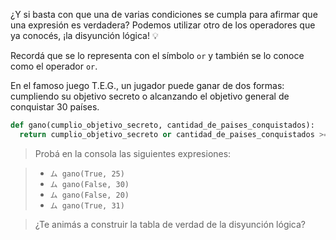 ¿Y si basta con que una de varias condiciones se cumpla para afirmar que una expresión es verdadera? Podemos utilizar otro de los operadores que ya conocés, ¡la disyunción lógica! :bulb:

Recordá que se lo representa con el símbolo `or` y también se lo conoce como el operador `or`.

En el famoso juego T.E.G., un jugador puede ganar de dos formas: cumpliendo su objetivo secreto o alcanzando el objetivo general de conquistar 30 países.

```python
def gano(cumplio_objetivo_secreto, cantidad_de_paises_conquistados):
  return cumplio_objetivo_secreto or cantidad_de_paises_conquistados >= 30

```

> Probá en la consola las siguientes expresiones:

>* `ム gano(True, 25)`
>* `ム gano(False, 30)`
>* `ム gano(False, 20)`
>* `ム gano(True, 31)`

> ¿Te animás a construir la tabla de verdad de la disyunción lógica?
